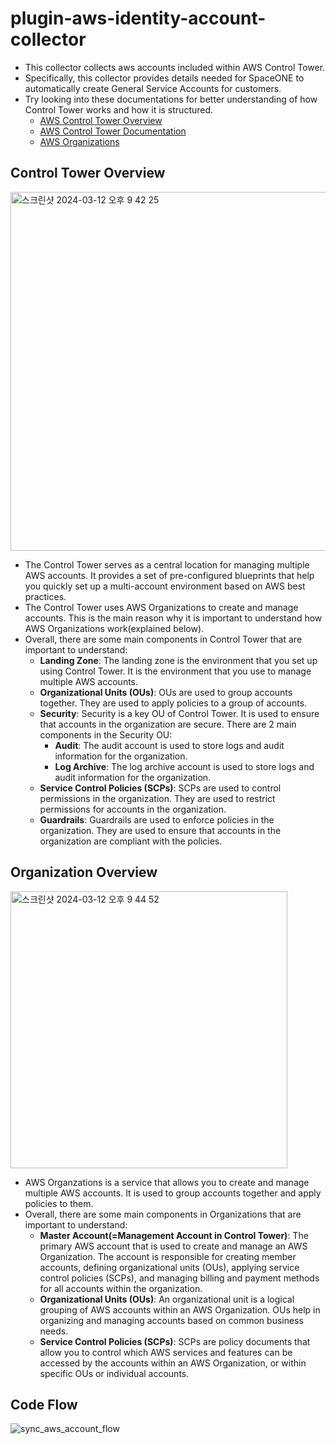 # plugin-aws-identity-account-collector

* This collector collects aws accounts included within AWS Control Tower.
* Specifically, this collector provides details needed for SpaceONE to automatically create General Service Accounts for
  customers.
* Try looking into these documentations for better understanding of how Control Tower works and how it is structured.
    * [AWS Control Tower Overview](https://docs.aws.amazon.com/controltower/latest/userguide/what-is-control-tower.html)
    * [AWS Control Tower Documentation](https://docs.aws.amazon.com/controltower/latest/userguide/welcome.html)
    * [AWS Organizations](https://docs.aws.amazon.com/organizations/latest/userguide/orgs_introduction.html)

## Control Tower Overview

<img width="574" alt="스크린샷 2024-03-12 오후 9 42 25" src="https://github.com/Sooyoung98/plugin-aws-identity-account-collector/assets/79274380/b5407ffb-e2a8-4488-8c9c-d823cbe1cf3a">

* The Control Tower serves as a central location for managing multiple AWS accounts. It provides a set of pre-configured
  blueprints that help you quickly set up a multi-account environment based on AWS best practices.
* The Control Tower uses AWS Organizations to create and manage accounts. This is the main reason why it is important to
  understand how AWS Organizations work(explained below).
* Overall, there are some main components in Control Tower that are important to understand:
    * **Landing Zone**: The landing zone is the environment that you set up using Control Tower. It is the environment
      that you use to manage multiple AWS accounts.
    * **Organizational Units (OUs)**: OUs are used to group accounts together. They are used to apply policies to a
      group of accounts.
    * **Security**: Security is a key OU of Control Tower. It is used to ensure that accounts in the organization
      are secure. There are 2 main components in the Security OU:
        * **Audit**: The audit account is used to store logs and audit information for the organization.
        * **Log Archive**: The log archive account is used to store logs and audit information for the organization.
    * **Service Control Policies (SCPs)**: SCPs are used to control permissions in the organization. They are used to
      restrict permissions for accounts in the organization.
    * **Guardrails**: Guardrails are used to enforce policies in the organization. They are used to ensure that accounts
      in the organization are compliant with the policies.

## Organization Overview

<img width="443" alt="스크린샷 2024-03-12 오후 9 44 52" src="https://github.com/Sooyoung98/plugin-aws-identity-account-collector/assets/79274380/5dd430cc-666a-4e9f-b1fc-9bea950157cf">

* AWS Organzations is a service that allows you to create and manage multiple AWS accounts. It is used to group accounts
  together and apply policies to them.
* Overall, there are some main components in Organizations that are important to understand:
    * **Master Account(=Management Account in Control Tower)**: The primary AWS account that is used to create and
      manage an AWS Organization. The account is responsible for creating member accounts, defining organizational
      units (OUs), applying service control policies (SCPs), and managing billing and payment methods for all accounts
      within the organization.
    * **Organizational Units (OUs)**: An organizational unit is a logical grouping of AWS accounts within an AWS
      Organization. OUs help in organizing and managing accounts based on common business needs.
    * **Service Control Policies (SCPs)**: SCPs are policy documents that allow you to control which AWS services and
      features can be accessed by the accounts within an AWS Organization, or within specific OUs or individual
      accounts.

## Code Flow

![sync_aws_account_flow](https://github.com/Sooyoung98/plugin-aws-identity-account-collector/assets/79274380/bd4abed5-88de-4223-a0fd-7a2fabc2f73f)

